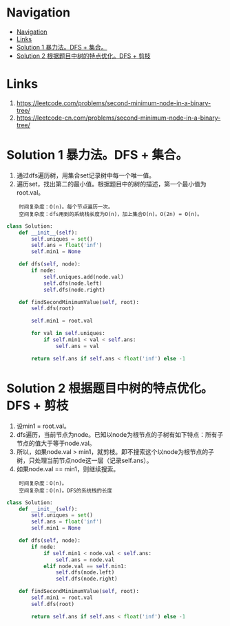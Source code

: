# Navigation
- [Navigation](#navigation)
- [Links](#links)
- [Solution 1 暴力法。DFS + 集合。](#solution-1-%e6%9a%b4%e5%8a%9b%e6%b3%95dfs--%e9%9b%86%e5%90%88)
- [Solution 2 根据题目中树的特点优化。DFS + 剪枝](#solution-2-%e6%a0%b9%e6%8d%ae%e9%a2%98%e7%9b%ae%e4%b8%ad%e6%a0%91%e7%9a%84%e7%89%b9%e7%82%b9%e4%bc%98%e5%8c%96dfs--%e5%89%aa%e6%9e%9d)

# Links
1. https://leetcode.com/problems/second-minimum-node-in-a-binary-tree/
2. https://leetcode-cn.com/problems/second-minimum-node-in-a-binary-tree/


# Solution 1 暴力法。DFS + 集合。
1. 通过dfs遍历树，用集合set记录树中每一个唯一值。
2. 遍历set，找出第二的最小值。根据题目中的树的描述，第一个最小值为root.val。


```
    时间复杂度：O(n)。每个节点遍历一次。
    空间复杂度：dfs用到的系统栈长度为O(n)，加上集合O(n)。O(2n) = O(n)。
```
```python
class Solution:
    def __init__(self):
        self.uniques = set()
        self.ans = float('inf')
        self.min1 = None

    def dfs(self, node):
        if node:
            self.uniques.add(node.val)
            self.dfs(node.left)
            self.dfs(node.right)

    def findSecondMinimumValue(self, root):
        self.dfs(root)

        self.min1 = root.val

        for val in self.uniques:
            if self.min1 < val < self.ans:
                self.ans = val

        return self.ans if self.ans < float('inf') else -1
```

# Solution 2 根据题目中树的特点优化。DFS + 剪枝
1. 设min1 = root.val。
2. dfs遍历，当前节点为node。已知以node为根节点的子树有如下特点：所有子节点的值大于等于node.val。
3. 所以，如果node.val > min1，就剪枝。即不搜索这个以node为根节点的子树，只处理当前节点node这一层（记录self.ans）。
4. 如果node.val == min1，则继续搜索。
```
    时间复杂度：O(n)。
    空间复杂度：O(n)。DFS的系统栈的长度
```
```python
class Solution:
    def __init__(self):
        self.uniques = set()
        self.ans = float('inf')
        self.min1 = None

    def dfs(self, node):
        if node:
            if self.min1 < node.val < self.ans:
                self.ans = node.val
            elif node.val == self.min1:
                self.dfs(node.left)
                self.dfs(node.right)

    def findSecondMinimumValue(self, root):
        self.min1 = root.val
        self.dfs(root)

        return self.ans if self.ans < float('inf') else -1
```